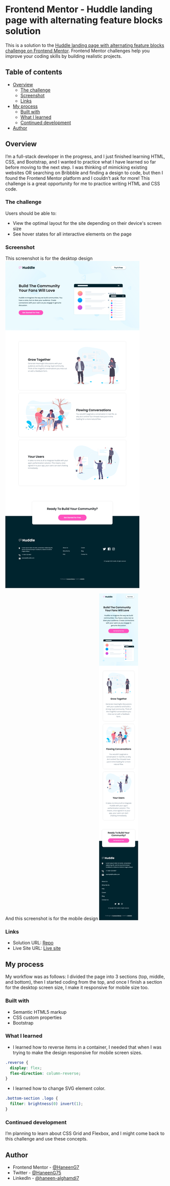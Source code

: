 # Frontend Mentor - Huddle landing page with alternating feature blocks solution

This is a solution to the [Huddle landing page with alternating feature blocks challenge on Frontend Mentor](https://www.frontendmentor.io/challenges/huddle-landing-page-with-alternating-feature-blocks-5ca5f5981e82137ec91a5100). Frontend Mentor challenges help you improve your coding skills by building realistic projects.

## Table of contents

- [Overview](#overview)
  - [The challenge](#the-challenge)
  - [Screenshot](#screenshot)
  - [Links](#links)
- [My process](#my-process)
  - [Built with](#built-with)
  - [What I learned](#what-i-learned)
  - [Continued development](#continued-development)
- [Author](#author)

## Overview

I’m a full-stack developer in the progress, and I just finished learning HTML, CSS, and Bootstrap, and I wanted to practice what I have learned so far before moving to the next step. I was thinking of mimicking existing websites OR searching on Bribbble and finding a design to code, but then I found the Frontend Mentor platform and I couldn’t ask for more!
This challenge is a great opportunity for me to practice writing HTML and CSS code.

### The challenge

Users should be able to:

- View the optimal layout for the site depending on their device's screen size
- See hover states for all interactive elements on the page

### Screenshot

This screenshot is for the desktop design
![Desktop design screenshot](desktop-screenshot.png)

And this screenshot is for the mobile design
![Mobile design screenshot](mobile-screenshot.png)

### Links

- Solution URL: [Repo](https://github.com/HaneenG7/huddle-landing-page)
- Live Site URL: [Live site](https://haneeng7.github.io/huddle-landing-page/)

## My process

My workflow was as follows:
I divided the page into 3 sections (top, middle, and bottom), then I started coding from the top, and once I finish a section for the desktop screen size, I make it responsive for mobile size too.

### Built with

- Semantic HTML5 markup
- CSS custom properties
- Bootstrap

### What I learned

- I learned how to reverse items in a container, I needed that when I was trying to make the design responsive for mobile screen sizes.

```css
.reverse {
  display: flex;
  flex-direction: column-reverse;
}
```

- I learned how to change SVG element color.

```css
.bottom-section .logo {
  filter: brightness(0) invert(1);
}
```

### Continued development

I’m planning to learn about CSS Grid and Flexbox, and I might come back to this challenge and use these concepts.

## Author

- Frontend Mentor - [@HaneenG7](https://www.frontendmentor.io/profile/HaneenG7)
- Twitter - [@HaneenG75](https://twitter.com/HaneenG75)
- LinkedIn - [@haneen-alghamdi7](https://www.linkedin.com/in/haneen-alghamdi7)
